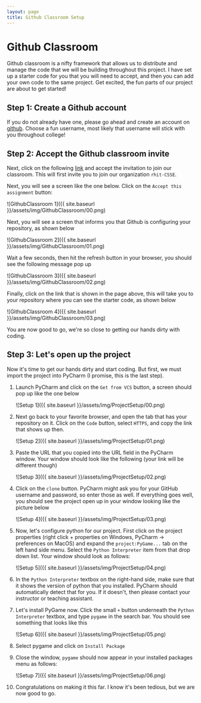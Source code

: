 ```yaml
---
layout: page
title: Github Classroom Setup
---
```


# Github Classroom

Github classroom is a nifty framework that allows us to distribute and manage
the code that we will be building throughout this project. I have set up a
starter code for you that you will need to accept, and then you can add your own
code to the same project. Get excited, the fun parts of our project are about to
get started!

## Step 1: Create a Github account

If you do not already have one, please go ahead and create an account on
[github](https://github.com/). Choose a fun username, most likely that username will
stick with you throughout college!

## Step 2: Accept the Github classroom invite

<!--
TODO: Add here screenshots screenshots
-->

Next, click on the following [link](https://classroom.github.com/a/6y4f4-3Z) and
accept the invitation to join our classroom. This will first invite you to join
our organization `rhit-CSSE`.

Next, you will see a screen like the one below. Click on the `Accept this
assignment` button:

![GithubClassroom 1]({{ site.baseurl }}/assets/img/GithubClassroom/00.png)

Next, you will see a screen that informs you that Github is configuring your
repository, as shown below

![GithubClassroom 2]({{ site.baseurl }}/assets/img/GithubClassroom/01.png)

Wait a few seconds, then hit the refresh button in your browser, you should see
the following message pop up

![GithubClassroom 3]({{ site.baseurl }}/assets/img/GithubClassroom/02.png)

Finally, click on the link that is shown in the page above, this will take you
to your repository where you can see the starter code, as shown below

![GithubClassroom 4]({{ site.baseurl }}/assets/img/GithubClassroom/03.png)

You are now good to go, we're so close to getting our hands dirty with coding.

## Step 3: Let's open up the project

Now it's time to get our hands dirty and start coding. But first, we must import
the project into PyCharm (I promise, this is the last step).

1. Launch PyCharm and click on the `Get from VCS` button, a screen should pop up
   like the one below

   ![Setup 1]({{ site.baseurl }}/assets/img/ProjectSetup/00.png)

2. Next go back to your favorite browser, and open the tab that has your
   repository on it. Click on the `Code` button, select `HTTPS`, and copy the
   link that shows up then.

   ![Setup 2]({{ site.baseurl }}/assets/img/ProjectSetup/01.png)

3. Paste the URL that you copied into the URL field in the PyCharm window. Your
   window should look like the following (your link will be different though)

   ![Setup 3]({{ site.baseurl }}/assets/img/ProjectSetup/02.png)

4. Click on the `clone` button. PyCharm might ask you for your GitHub username
   and password, so enter those as well. If everything goes well, you should see
   the project open up in your window looking like the picture below

   ![Setup 4]({{ site.baseurl }}/assets/img/ProjectSetup/03.png)

5. Now, let's configure python for our project. First click on the project
   properties (right click + properties on Windows, PyCharm -> preferences on
   MacOS) and expand the `project:PyGame...` tab on the left hand side menu.
   Select the `Python Interpreter` item from that drop down list. Your window
   should look as follows:

   ![Setup 5]({{ site.baseurl }}/assets/img/ProjectSetup/04.png)

6. In the `Python Interpreter` textbox on the right-hand side, make sure that it
   shows the version of python that you installed. PyCharm should automatically
   detect that for you. If it doesn't, then please contact your instructor or
   teaching assistant. 

7. Let's install PyGame now. Click the small `+` button underneath the `Python
   Interpreter` textbox, and type `pygame` in the search bar. You should see
   something that looks like this

   ![Setup 6]({{ site.baseurl }}/assets/img/ProjectSetup/05.png)

8. Select pygame and click on `Install Package`

9. Close the window, `pygame` should now appear in your installed packages menu
   as follows:

   ![Setup 7]({{ site.baseurl }}/assets/img/ProjectSetup/06.png)

10. Congratulations on making it this far. I know it's been tedious, but we are
    now good to go. 

